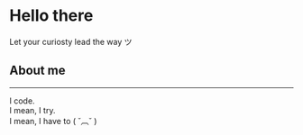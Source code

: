 # Hello there

Let your curiosty lead the way ツ

## About me
----
I code.  
I mean, I try.   
I mean, I have to ( ˘︹˘ )

